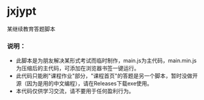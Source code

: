 # jxjypt
某继续教育答题脚本

### 说明：
  - 此脚本是为朋友解决某形式考试而临时制作，main.js为主代码，main.min.js为压缩后的主代码，可添加在浏览器书签一键运行。
  - 此代码只能刷"课程作业"部分，"课程首页"的答题是另一个脚本，暂时没做开源（因为是用的中文编程），请在Releases下载exe使用。
  - 本代码仅供学习交流，请不要用于任何盈利行为。

